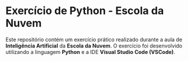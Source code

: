 # Exercício de Python - Escola da Nuvem

Este repositório contém um exercício prático realizado durante a aula de **Inteligência Artificial** da **Escola da Nuvem**. O exercício foi desenvolvido utilizando a linguagem **Python** e a IDE **Visual Studio Code (VSCode)**.
